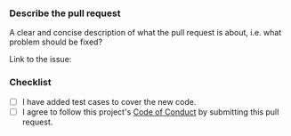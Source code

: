 ### Describe the pull request

A clear and concise description of what the pull request is about, i.e. what problem should be fixed? 

Link to the issue: <!-- paste the issue link here -->

### Checklist

- [ ] I have added test cases to cover the new code.
- [ ] I agree to follow this project's [Code of Conduct](https://golang.org/conduct) by submitting this pull request.
